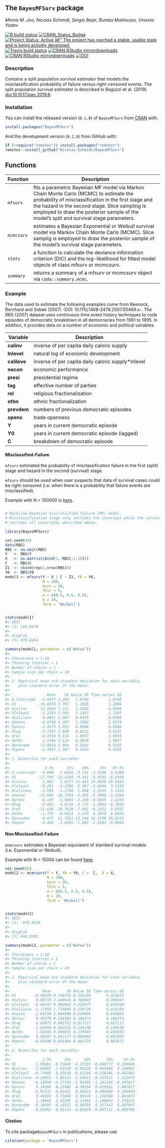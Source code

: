 
<!-- README.md is generated from README.Rmd. Please edit that file -->

## The `BayesMFSurv` package

*Minnie M. Joo, Nicolas Schmidt, Sergio Bejar, Bumba Mukherjee, Vineeta
Yadav*

<!-- badges: start -->

[![R build
status](https://github.com/Nicolas-Schmidt/BayesMFSurv/workflows/R-CMD-check/badge.svg)](https://github.com/Nicolas-Schmidt/BayesMFSurv/actions)
[![CRAN\_Status\_Badge](https://www.r-pkg.org/badges/version/BayesMFSurv)](https://cran.r-project.org/package=BayesMFSurv)
[![Project Status: Active â€“ The project has reached a stable, usable
state and is being actively
developed.](https://www.repostatus.org/badges/latest/active.svg)](https://www.repostatus.org/#active)
[![Travis build
status](https://travis-ci.com/Nicolas-Schmidt/BayesMFSurv.svg?branch=master)](https://travis-ci.com/Nicolas-Schmidt/BayesMFSurv)
[![CRAN RStudio
mirrordownloads](https://cranlogs.r-pkg.org/badges/grand-total/BayesMFSurv?color=blue)](https://www.r-pkg.org/pkg/BayesMFSurv)
[![CRAN RStudio
mirrordownloads](https://cranlogs.r-pkg.org/badges/BayesMFSurv?color=blue)](https://www.r-pkg.org/pkg/BayesMFSurv)
[![DOI](https://zenodo.org/badge/226979997.svg)](https://zenodo.org/badge/latestdoi/226979997)

<!-- badges: end -->

### Description

Contains a split population survival estimator that models the
misclassification probability of failure versus right-censored events.
The split population survival estimator is described in Bagozzi et
al. (2019) <doi:10.1017/pan.2019.6>.

### Installation

You can install the released version (`0.1.0`) of `BayesMFSurv` from
[CRAN](https://cran.r-project.org/) with:

``` r
install.packages("BayesMFSurv")
```

And the development version (`0.2.0`) from GitHub with:

``` r
if (!require("remotes")) install.packages("remotes")
remotes::install_github("Nicolas-Schmidt/BayesMFSurv")
```

## Functions

| Function   | Description                                                                                                                                                                                                                                                                                 |
| ---------- | ------------------------------------------------------------------------------------------------------------------------------------------------------------------------------------------------------------------------------------------------------------------------------------------- |
| `mfsurv`   | fits a parametric Bayesian MF model via Markov Chain Monte Carlo (MCMC) to estimate the probability of misclassification in the first stage and the hazard in the second stage. Slice sampling is employed to draw the posterior sample of the model’s split and survival stage parameters. |
| `mcmcsurv` | estimates a Bayesian Exponential or Weibull survival model via Markov Chain Monte Carlo (MCMC). Slice samplig is employed to draw the posterior sample of the model’s survival stage parameters.                                                                                            |
| `stats`    | a function to calculate the deviance information criterion (DIC) and the log-likelihood for fitted model objects of class mfsurv or mcmcsurv.                                                                                                                                               |
| `summary`  | returns a summary of a mfsurv or mcmcsurv object via `coda::summary.mcmc`.                                                                                                                                                                                                                  |

### Example

The data used to estimate the following examples come from Reenock,
Bernhard and Sobek (2007) -DOI: 10.111/j.1468-2478.2007.00469.x-. The
RBS (2007) dataset uses continuous-time event history techniques to code
episodes of democratic breakdown in all democracies from 1961 to 1995.
In addition, it provides data on a number of economic and political
variables.

| Variable     | Description                                         |
| ------------ | --------------------------------------------------- |
| **calinv**   | inverse of per capita daily caloric supply          |
| **lnlevel**  | natural log of economic development                 |
| **calileve** | inverse of per capita daily caloric supply\*lnlevel |
| **necon**    | economic performance                                |
| **presi**    | presidential regime                                 |
| **tag**      | effective number of parties                         |
| **rel**      | religious fractionalization                         |
| **ethn**     | ethnic fractionalization                            |
| **prevdem**  | numbers of previous democratic episodes             |
| **openc**    | trade openness                                      |
| **Y**        | years in current democratic episode                 |
| **Y0**       | years in current democratic episode (lagged)        |
| **C**        | breakdown of democratic episode                     |

#### Misclassified-Failure

`mfsurv` estimated the probability of misclassification failure in the
first (split) stage and hazard in the second (survival) stage.

`mfsurv` should be used when user suspects that data of survival cases
could be right-sensored (i.e. when there is a probability that failure
events are misclassified).

Example with N = 100000 is
[here](https://github.com/Nicolas-Schmidt/BayesMFSurv/tree/master/data-raw).

``` r

# Baseline Bayesian misclassified failure (MF) model. 
# Misclassification stage only includes the intercept while the survival stage 
# includes all covariates described above.  

library(BayesMFSurv)

set.seed(95)
data(RBS)
RBS <- na.omit(RBS)
Y   <- RBS$Y
X   <- as.matrix(cbind(1, RBS[,1:10]))
C   <- RBS$C
Z1  <- cbind(rep(1,nrow(RBS)))
Y0  <- RBS$Y0
model1 <- mfsurv(Y ~ X | C ~ Z1, Y0 = Y0,
                 N = 100,
                 burn = 50,
                 thin = 5,
                 w = c(0.5, 0.5, 0.5),
                 m = 20,
                 form = 'Weibull')


stats(model1)
#> $DIC
#> [1] 256.8576
#> 
#> $Loglik
#> [1] 478.8454

summary(model1, parameter = c("betas"))
#> 
#> Iterations = 1:10
#> Thinning interval = 1 
#> Number of chains = 1 
#> Sample size per chain = 10 
#> 
#> 1. Empirical mean and standard deviation for each variable,
#>    plus standard error of the mean:
#> 
#>                 Mean    SD Naive SE Time-series SE
#> X.intercept  -5.0477 3.384   1.0700         1.0700
#> X1          -10.6678 3.797   1.2006         1.2006
#> Xcalinv      12.8464 7.331   2.3182         6.9599
#> Xlnlevel     -3.2283 3.595   1.1367         1.1367
#> Xcalileve     0.9831 2.667   0.8435         0.8369
#> Xnecon       -8.9798 4.207   1.3302         2.9719
#> Xpresi       -2.4573 3.032   0.9588         0.9588
#> Xtag         -3.7535 2.600   0.8222         0.8222
#> Xrel         -8.1554 3.174   1.0037         2.0935
#> Xethn         2.2446 3.124   0.9878         1.9027
#> Xprevdem     13.8614 2.904   0.9182         0.9182
#> Xopenc       -2.4537 1.367   0.4324         0.4324
#> 
#> 2. Quantiles for each variable:
#> 
#>                2.5%      25%    50%     75%   97.5%
#> X.intercept  -9.040  -7.8035 -5.141 -3.3208  0.6360
#> X1          -17.594 -12.4190 -9.431 -8.0545 -6.4100
#> Xcalinv       2.862   5.6273 15.445 19.0850 20.6433
#> Xlnlevel     -8.261  -5.2289 -3.487 -1.6446  3.1120
#> Xcalileve    -2.559  -1.2788  1.068  2.5555  5.1182
#> Xnecon      -15.669 -10.7354 -9.695 -5.7098 -3.5264
#> Xpresi       -8.147  -3.5865 -2.260 -0.5025  1.2235
#> Xtag         -8.032  -4.6135 -3.771 -1.3903 -0.7852
#> Xrel        -12.638 -10.7618 -7.601 -6.1422 -3.8367
#> Xethn        -1.735  -0.6924  2.470  4.3050  6.8935
#> Xprevdem      9.677  11.7561 13.544 16.2759 18.0732
#> Xopenc       -4.466  -3.6585 -1.993 -1.5582 -0.9043
```

#### Non Misclassified-Failure

`mcmcsurv` estimates a Bayesian equivalent of standard survival models
(i.e. Exponential or Weibull).

Example with N = 15000 can be found
[here](https://github.com/Nicolas-Schmidt/BayesMFSurv/tree/master/data-raw).

``` r
set.seed(95)
model2 <- mcmcsurv(Y = Y, Y0 = Y0, C =  C,  X = X, 
                   N = 100, 
                   burn = 50, 
                   thin = 5, 
                   w = c(0.5, 0.5, 0.5),
                   m = 20, 
                   form = 'Weibull')


stats(model2)
#> $DIC
#> [1] -976.9334
#> 
#> $Loglik
#> [1] 444.0505

summary(model2, parameter = c("betas"))
#> 
#> Iterations = 1:10
#> Thinning interval = 1 
#> Number of chains = 1 
#> Sample size per chain = 10 
#> 
#> 1. Empirical mean and standard deviation for each variable,
#>    plus standard error of the mean:
#> 
#>               Mean       SD Naive SE Time-series SE
#> X1        -0.49109 0.746752 0.236144       0.416615
#> Xcalinv    0.08710 2.488545 0.786947       0.786947
#> Xlnlevel  -0.60347 0.090054 0.028477       0.034769
#> Xcalileve -1.17459 1.770004 0.559724       0.426229
#> Xnecon    -2.65799 2.004900 0.634005       0.634005
#> Xpresi     0.45379 0.336383 0.106374       0.106374
#> Xtag       0.05672 0.085752 0.027117       0.027117
#> Xrel       1.02890 0.462122 0.146136       0.146136
#> Xethn      1.93289 0.569031 0.179943       0.432835
#> Xprevdem   0.08207 0.262127 0.082892       0.082892
#> Xopenc    -0.01040 0.005484 0.001734       0.001872
#> 
#> 2. Quantiles for each variable:
#> 
#>               2.5%      25%      50%       75%     97.5%
#> X1        -1.95461 -0.53040 -0.27203 -0.048772  0.269946
#> Xcalinv   -2.88002 -1.91528 -0.09226  0.964488  4.146867
#> Xlnlevel  -0.73460 -0.65810 -0.61260 -0.556346 -0.462481
#> Xcalileve -4.29853 -1.86115 -1.24021 -0.137511  1.121879
#> Xnecon    -6.10899 -4.17259 -1.91485 -1.281245 -0.347827
#> Xpresi     0.19266  0.23482  0.30154  0.629261  1.082617
#> Xtag      -0.07137  0.01431  0.05023  0.089369  0.204853
#> Xrel       0.48865  0.71068  0.96574  1.158598  1.863872
#> Xethn      1.10966  1.42295  2.13381  2.190843  2.733231
#> Xprevdem  -0.30593 -0.10253  0.08783  0.327342  0.387947
#> Xopenc    -0.01962 -0.01124 -0.01010 -0.007111 -0.003705
```

#### Citation

To cite package`BayesMFSurv` in publications, please use:

``` r
citation(package = 'BayesMFSurv')
```
